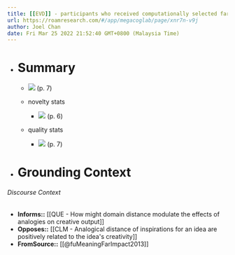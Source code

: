 ```yaml
---
title: [[EVD]] - participants who received computationally selected far analogical stimuli had a lower ceiling on novelty and quality of ideas compared to participants who received near or no analogical stimuli - [[@fuMeaningFarImpact2013]]
url: https://roamresearch.com/#/app/megacoglab/page/xnr7n-v9j
author: Joel Chan
date: Fri Mar 25 2022 21:52:40 GMT+0800 (Malaysia Time)
---
```


- # Summary

    - ![](https://firebasestorage.googleapis.com/v0/b/firescript-577a2.appspot.com/o/imgs%2Fapp%2Fmegacoglab%2FhWEK50g4Yi.png?alt=media&token=b0468fd5-dce7-4a13-95fb-87116bdabe56) (p. 7)

    - novelty stats

        - ![](https://firebasestorage.googleapis.com/v0/b/firescript-577a2.appspot.com/o/imgs%2Fapp%2Fmegacoglab%2FroHXXlOKD4.png?alt=media&token=79b5707e-b84e-4829-b09c-a9a7171d2259) (p. 6)

    - quality stats

        - ![](https://firebasestorage.googleapis.com/v0/b/firescript-577a2.appspot.com/o/imgs%2Fapp%2Fmegacoglab%2FZLsmZm72ck.png?alt=media&token=882a0b9d-e53e-4e9c-bb07-6917a996875d) (p. 7)
- # Grounding Context

###### Discourse Context

- **Informs::** [[QUE - How might domain distance modulate the effects of analogies on creative output]]
- **Opposes::** [[CLM - Analogical distance of inspirations for an idea are positively related to the idea's creativity]]
- **FromSource::** [[@fuMeaningFarImpact2013]]
